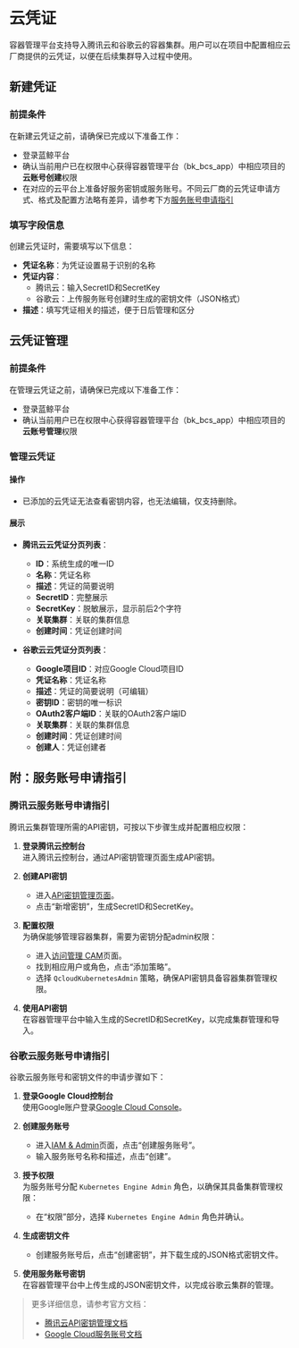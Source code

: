 # 云凭证

容器管理平台支持导入腾讯云和谷歌云的容器集群。用户可以在项目中配置相应云厂商提供的云凭证，以便在后续集群导入过程中使用。

## 新建凭证

### 前提条件

在新建云凭证之前，请确保已完成以下准备工作：

- 登录蓝鲸平台
- 确认当前用户已在权限中心获得容器管理平台（bk_bcs_app）中相应项目的**云账号创建**权限
- 在对应的云平台上准备好服务密钥或服务账号。不同云厂商的云凭证申请方式、格式及配置方法略有差异，请参考下方[服务账号申请指引](#附服务账号申请指引)

### 填写字段信息

创建云凭证时，需要填写以下信息：

- **凭证名称**：为凭证设置易于识别的名称
- **凭证内容**：
  - 腾讯云：输入SecretID和SecretKey
  - 谷歌云：上传服务账号创建时生成的密钥文件（JSON格式）
- **描述**：填写凭证相关的描述，便于日后管理和区分

## 云凭证管理

### 前提条件

在管理云凭证之前，请确保已完成以下准备工作：

- 登录蓝鲸平台
- 确认当前用户已在权限中心获得容器管理平台（bk_bcs_app）中相应项目的**云账号管理**权限

### 管理云凭证

#### 操作

- 已添加的云凭证无法查看密钥内容，也无法编辑，仅支持删除。

#### 展示

- **腾讯云云凭证分页列表**：
  - **ID**：系统生成的唯一ID
  - **名称**：凭证名称
  - **描述**：凭证的简要说明
  - **SecretID**：完整展示
  - **SecretKey**：脱敏展示，显示前后2个字符
  - **关联集群**：关联的集群信息
  - **创建时间**：凭证创建时间

- **谷歌云云凭证分页列表**：
  - **Google项目ID**：对应Google Cloud项目ID
  - **凭证名称**：凭证名称
  - **描述**：凭证的简要说明（可编辑）
  - **密钥ID**：密钥的唯一标识
  - **OAuth2客户端ID**：关联的OAuth2客户端ID
  - **关联集群**：关联的集群信息
  - **创建时间**：凭证创建时间
  - **创建人**：凭证创建者

## 附：服务账号申请指引

### 腾讯云服务账号申请指引

腾讯云集群管理所需的API密钥，可按以下步骤生成并配置相应权限：

1. **登录腾讯云控制台**  
   进入腾讯云控制台，通过API密钥管理页面生成API密钥。

2. **创建API密钥**  
   - 进入[API密钥管理页面](https://console.cloud.tencent.com/cam/capi)。
   - 点击“新增密钥”，生成SecretID和SecretKey。

3. **配置权限**  
   为确保能够管理容器集群，需要为密钥分配admin权限：
   - 进入[访问管理 CAM](https://console.cloud.tencent.com/cam)页面。
   - 找到相应用户或角色，点击“添加策略”。
   - 选择 `QcloudKubernetesAdmin` 策略，确保API密钥具备容器集群管理权限。

4. **使用API密钥**  
   在容器管理平台中输入生成的SecretID和SecretKey，以完成集群管理和导入。

### 谷歌云服务账号申请指引

谷歌云服务账号和密钥文件的申请步骤如下：

1. **登录Google Cloud控制台**  
   使用Google账户登录[Google Cloud Console](https://console.cloud.google.com/)。

2. **创建服务账号**  
   - 进入[IAM & Admin](https://console.cloud.google.com/iam-admin)页面，点击“创建服务账号”。
   - 输入服务账号名称和描述，点击“创建”。

3. **授予权限**  
   为服务账号分配 `Kubernetes Engine Admin` 角色，以确保其具备集群管理权限：
   - 在“权限”部分，选择 `Kubernetes Engine Admin` 角色并确认。

4. **生成密钥文件**  
   - 创建服务账号后，点击“创建密钥”，并下载生成的JSON格式密钥文件。

5. **使用服务账号密钥**  
   在容器管理平台中上传生成的JSON密钥文件，以完成谷歌云集群的管理。

> 更多详细信息，请参考官方文档：
> - [腾讯云API密钥管理文档](https://cloud.tencent.com/document/product/598/37140)
> - [Google Cloud服务账号文档](https://cloud.google.com/iam/docs/creating-managing-service-accounts)